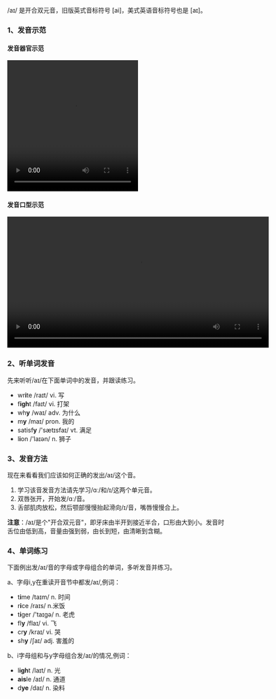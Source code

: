 /aɪ/ 是开合双元音，旧版英式音标符号 [ai]，美式英语音标符号也是 [aɪ]。



### 1、发音示范

#### 发音器官示范

<video src="./ai-1.mp4" width="300px" height="300px" controls="controls"></video>

#### 发音口型示范

<video src="./ai.mp4" widah="300px" height="300px" controls="controls"></video>



### 2、听单词发音

先来听听/aɪ/在下面单词中的发音，并跟读练习。

- wr**i**te /raɪt/ vi. 写
- f**igh**t /faɪt/ vi. 打架
- wh**y** /waɪ/ adv. 为什么
- m**y** /maɪ/ pron. 我的
- satisf**y** /'sætɪsfaɪ/ vt. 满足
- l**i**on /'laɪən/ n. 狮子



### 3、发音方法

现在来看看我们应该如何正确的发出/aɪ/这个音。

1. 学习该音发音方法请先学习/ɑː/和/ɪ/这两个单元音。
2. 双唇张开，开始发/ɑː/音。
3. 舌部肌肉放松，然后颚部慢慢抬起滑向/ɪ/音，嘴唇慢慢合上。

**注意**：/aɪ/是个"开合双元音"，即牙床由半开到接近半合，口形由大到小。发音时舌位由低到高，音量由强到弱，由长到短，由清晰到含糊。



### 4、单词练习

下面例出发/aɪ/音的字母或字母组合的单词，多听发音并练习。

a、字母i,y在重读开音节中都发/aɪ/,例词：

- t**i**me /taɪm/ n. 时间
- r**i**ce /raɪs/ n.米饭
- t**i**ger /'taɪgə/ n. 老虎
- fl**y** /flaɪ/ vi. 飞
- cr**y** /kraɪ/ vi. 哭
- sh**y** /ʃaɪ/ adj. 害羞的

b、i字母组和与y字母组合发/aɪ/的情况,例词：

- l**igh**t /laɪt/ n. 光
- **ais**le /aɪl/ n. 通道
- d**ye** /daɪ/ n. 染料